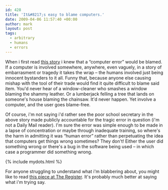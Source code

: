 ```yaml
---
id: 428
title: 'It&#8217;s easy to blame computers.'
date: 2009-04-06 11:57:40 +00:00
author: mark
layout: post
tags:
  - arbitrary
  - humans
  - errors
---
```

When i first read [this story](http://news.bbc.co.uk/1/hi/england/manchester/7963081.stm) i knew that a &#8220;computer error&#8221; would be blamed. If a computer is involved somewhere, anywhere, even vaguely, in a story of embarrasment or tragedy it takes the wrap &#8211; the humans involved just being innocent bystanders to it all. Funny that, because anyone else causing mishap with the tool of their trade would find it quite difficult to blame said item. You'd never hear of a window-cleaner who smashes a window blaming the shammy leather. Or a lumberjack felling a tree that lands on someone's house blaming the chainsaw. It'd never happen. Yet involve a computer, and the user goes blame-free.

Of course, i'm not saying i'd rather see the poor school secretary in the above story made publicly accountable for the tragic error in question (i'm not a Daily Mail reader). I'm sure the error was simple enough to be made in a lapse of concentration or maybe through inadequate training, so where's the harm in admitting it was &#8220;human error&#8221; rather than perpetuating the idea that computers get things wrong sometimes? They don't! Either the user did something wrong or there's a bug in the software being used &#8211; in which case a programmer did something wrong.

{% include mydots.html %}

For anyone struggling to understand what i'm blabbering about, you might like to read [this piece at The Register](http://www.theregister.co.uk/2009/04/03/computer_says_no/). It's probably much better at saying what i'm trying say.
